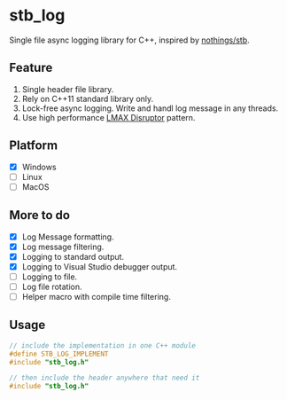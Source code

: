 # stb_log
Single file async logging library for C++, inspired by [nothings/stb](https://github.com/nothings/stb).

## Feature

1. Single header file library.
2. Rely on C++11 standard library only.
3. Lock-free async logging. Write and handl log message in any threads.
4. Use high performance [LMAX Disruptor](https://github.com/LMAX-Exchange/disruptor) pattern.

## Platform
- [x] Windows
- [ ] Linux
- [ ] MacOS

## More to do

- [x] Log Message formatting.
- [x] Log message filtering.
- [x] Logging to standard output.
- [x] Logging to Visual Studio debugger output.
- [ ] Logging to file.
- [ ] Log file rotation.
- [ ] Helper macro with compile time filtering.

## Usage
```C++
// include the implementation in one C++ module
#define STB_LOG_IMPLEMENT
#include "stb_log.h"

// then include the header anywhere that need it
#include "stb_log.h"
```
